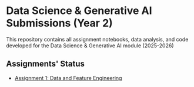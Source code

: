 # Data Science & Generative AI Submissions (Year 2)

This repository contains all assignment notebooks, data analysis, and code developed for the Data Science & Generative AI module (2025-2026) 

## Assignments' Status

- [Assignment 1: Data and Feature Engineering](./Assignment_1/2_01_data_and_feature_engineering_in_pandas_COMPLETED.ipynb)
